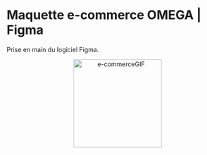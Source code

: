 # Maquette e-commerce OMEGA | Figma  
  
Prise en main du logiciel Figma.  
  
<p align="center">
    <img align="center" src="./slide1.png" height="200px" alt="e-commerceGIF">
</p>